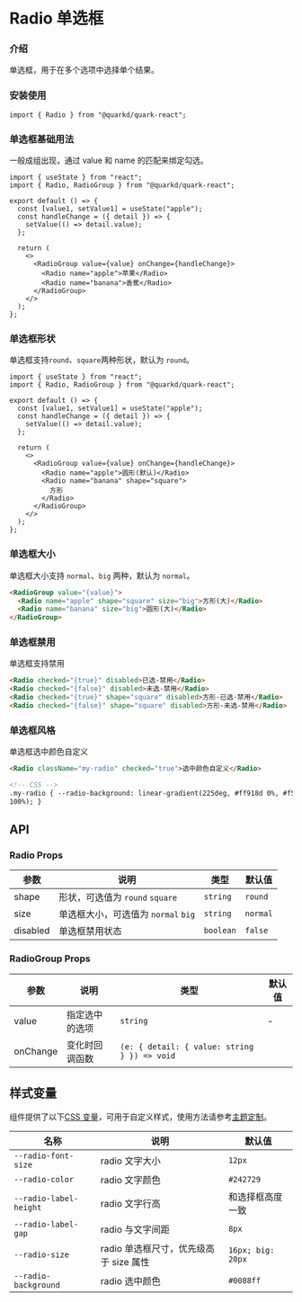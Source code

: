 # Radio 单选框

### 介绍

单选框，用于在多个选项中选择单个结果。

### 安装使用

```tsx
import { Radio } from "@quarkd/quark-react";
```

### 单选框基础用法

一般成组出现，通过 value 和 name 的匹配来绑定勾选。

```tsx
import { useState } from "react";
import { Radio, RadioGroup } from "@quarkd/quark-react";

export default () => {
  const [value1, setValue1] = useState("apple");
  const handleChange = ({ detail }) => {
    setValue(() => detail.value);
  };

  return (
    <>
      <RadioGroup value={value} onChange={handleChange}>
        <Radio name="apple">苹果</Radio>
        <Radio name="banana">香蕉</Radio>
      </RadioGroup>
    </>
  );
};
```

### 单选框形状

单选框支持`round`、`square`两种形状，默认为 `round`。

```tsx
import { useState } from "react";
import { Radio, RadioGroup } from "@quarkd/quark-react";

export default () => {
  const [value1, setValue1] = useState("apple");
  const handleChange = ({ detail }) => {
    setValue(() => detail.value);
  };

  return (
    <>
      <RadioGroup value={value} onChange={handleChange}>
        <Radio name="apple">圆形(默认)</Radio>
        <Radio name="banana" shape="square">
          方形
        </Radio>
      </RadioGroup>
    </>
  );
};
```

### 单选框大小

单选框大小支持 `normal`、`big` 两种，默认为 `normal`。

```html
<RadioGroup value="{value}">
  <Radio name="apple" shape="square" size="big">方形(大)</Radio>
  <Radio name="banana" size="big">圆形(大)</Radio>
</RadioGroup>
```

### 单选框禁用

单选框支持禁用

```html
<Radio checked="{true}" disabled>已选-禁用</Radio>
<Radio checked="{false}" disabled>未选-禁用</Radio>
<Radio checked="{true}" shape="square" disabled>方形-已选-禁用</Radio>
<Radio checked="{false}" shape="square" disabled>方形-未选-禁用</Radio>
```

### 单选框风格

单选框选中颜色自定义

```html
<Radio className="my-radio" checked="true">选中颜色自定义</Radio>

<!-- CSS -->
.my-radio { --radio-background: linear-gradient(225deg, #ff918d 0%, #f54640
100%); }
```

## API

### Radio Props

| 参数     | 说明                                | 类型      | 默认值   |
| -------- | ----------------------------------- | --------- | -------- |
| shape    | 形状，可选值为 `round` `square`     | `string`  | `round`  |
| size     | 单选框大小，可选值为 `normal` `big` | `string`  | `normal` |
| disabled | 单选框禁用状态                      | `boolean` | `false`  |

### RadioGroup Props

| 参数     | 说明           | 类型                                         | 默认值 |
| -------- | -------------- | -------------------------------------------- | ------ |
| value    | 指定选中的选项 | `string`                                     | -      |
| onChange | 变化时回调函数 | `(e: { detail: { value: string } }) => void` |

## 样式变量

组件提供了以下[CSS 变量](https://developer.mozilla.org/zh-CN/docs/Web/CSS/Using_CSS_custom_properties)，可用于自定义样式，使用方法请参考[主题定制](#/zh-CN/guide/theme)。

| 名称                   | 说明                                   | 默认值            |
| ---------------------- | -------------------------------------- | ----------------- |
| `--radio-font-size`    | radio 文字大小                         | `12px`            |
| `--radio-color`        | radio 文字颜色                         | `#242729 `        |
| `--radio-label-height` | radio 文字行高                         | 和选择框高度一致  |
| `--radio-label-gap`    | radio 与文字间距                       | `8px`             |
| `--radio-size`         | radio 单选框尺寸，优先级高于 size 属性 | `16px; big: 20px` |
| `--radio-background`   | radio 选中颜色                         | `#0088ff`         |
